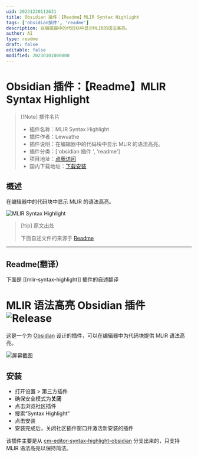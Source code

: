 ```yaml
---
uid: 20231220112631
title: Obsidian 插件：【Readme】MLIR Syntax Highlight
tags: ['obsidian插件', 'readme']
description: 在编辑器中的代码块中显示MLIR的语法高亮。
author: AI
type: readme
draft: false
editable: false
modified: 20230101000000
---
```


# Obsidian 插件：【Readme】MLIR Syntax Highlight

> [!Note] 插件名片
> - 插件名称：MLIR Syntax Highlight
> - 插件作者：Lewuathe
> - 插件说明：在编辑器中的代码块中显示 MLIR 的语法高亮。
> - 插件分类：['obsidian 插件 ', 'readme']
> - 项目地址：[点我访问](https://github.com/Lewuathe/obsidian-mlir-syntax-highlight)
> - 国内下载地址：[下载安装](https://pkmer.cn/products/plugin/pluginMarket/?mlir-syntax-highlight)

## 概述

在编辑器中的代码块中显示 MLIR 的语法高亮。

![MLIR Syntax Highlight](https://cdn.pkmer.cn/covers/mlir-syntax-highlight.png!pkmer)

> [!tip] 原文出处
>
>下面自述文件的来源于 [Readme](https://ghproxy.net/https://raw.githubusercontent.com/Lewuathe/obsidian-mlir-syntax-highlight/main/README.md)

---

## Readme(翻译）

下面是 [[mlir-syntax-highlight]] 插件的自述翻译

# MLIR 语法高亮 Obsidian 插件 ![Release](https://github.com/Lewuathe/obsidian-mlir-syntax-highlight/actions/workflows/release.yml/badge.svg)

这是一个为 [Obsidian](https://obsidian.md) 设计的插件，可以在编辑器中为代码块提供 MLIR 语法高亮。

![屏幕截图](https://cdn.pkmer.cn/covers/mlir-syntax-highlight_2_0.png!pkmer)

## 安装

- 打开设置 > 第三方插件
- 确保安全模式为**关闭**
- 点击浏览社区插件
- 搜索“Syntax Highlight”
- 点击安装
- 安装完成后，关闭社区插件窗口并激活新安装的插件

该插件主要是从 [cm-editor-syntax-highlight-obsidian](https://github.com/deathau/cm-editor-syntax-highlight-obsidian) 分支出来的，只支持 MLIR 语法高亮以保持简洁。
